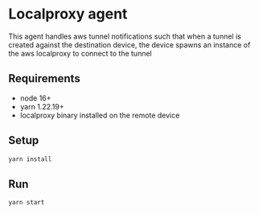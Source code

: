 # Localproxy agent

This agent handles aws tunnel notifications such that when a tunnel is created against the destination device, the device spawns an instance of the aws localproxy to connect to the tunnel

## Requirements
- node 16+
- yarn 1.22.19+
- localproxy binary installed on the remote device

## Setup
```bash
yarn install
```

## Run
```bash
yarn start
```
